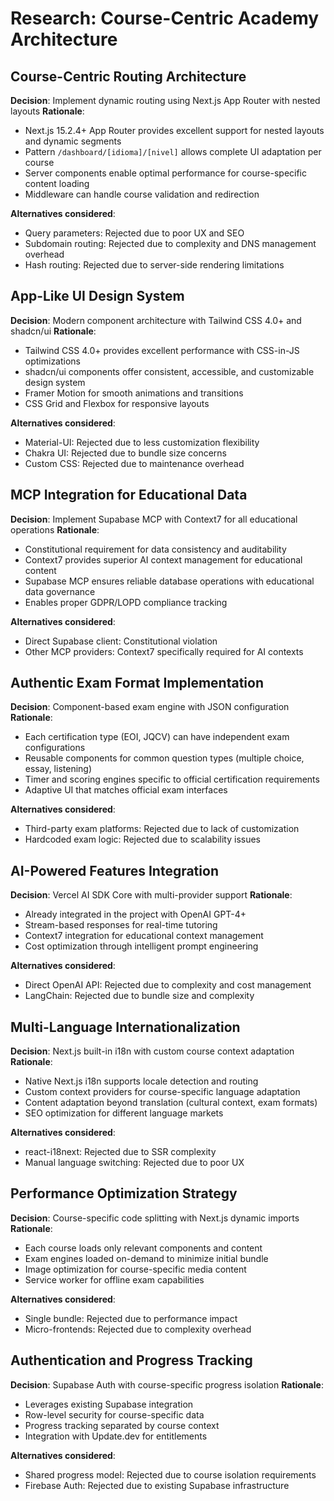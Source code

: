 # Research: Course-Centric Academy Architecture

## Course-Centric Routing Architecture

**Decision**: Implement dynamic routing using Next.js App Router with nested layouts
**Rationale**:

- Next.js 15.2.4+ App Router provides excellent support for nested layouts and dynamic segments
- Pattern `/dashboard/[idioma]/[nivel]` allows complete UI adaptation per course
- Server components enable optimal performance for course-specific content loading
- Middleware can handle course validation and redirection

**Alternatives considered**:

- Query parameters: Rejected due to poor UX and SEO
- Subdomain routing: Rejected due to complexity and DNS management overhead
- Hash routing: Rejected due to server-side rendering limitations

## App-Like UI Design System

**Decision**: Modern component architecture with Tailwind CSS 4.0+ and shadcn/ui
**Rationale**:

- Tailwind CSS 4.0+ provides excellent performance with CSS-in-JS optimizations
- shadcn/ui components offer consistent, accessible, and customizable design system
- Framer Motion for smooth animations and transitions
- CSS Grid and Flexbox for responsive layouts

**Alternatives considered**:

- Material-UI: Rejected due to less customization flexibility
- Chakra UI: Rejected due to bundle size concerns
- Custom CSS: Rejected due to maintenance overhead

## MCP Integration for Educational Data

**Decision**: Implement Supabase MCP with Context7 for all educational operations
**Rationale**:

- Constitutional requirement for data consistency and auditability
- Context7 provides superior AI context management for educational content
- Supabase MCP ensures reliable database operations with educational data governance
- Enables proper GDPR/LOPD compliance tracking

**Alternatives considered**:

- Direct Supabase client: Constitutional violation
- Other MCP providers: Context7 specifically required for AI contexts

## Authentic Exam Format Implementation

**Decision**: Component-based exam engine with JSON configuration
**Rationale**:

- Each certification type (EOI, JQCV) can have independent exam configurations
- Reusable components for common question types (multiple choice, essay, listening)
- Timer and scoring engines specific to official certification requirements
- Adaptive UI that matches official exam interfaces

**Alternatives considered**:

- Third-party exam platforms: Rejected due to lack of customization
- Hardcoded exam logic: Rejected due to scalability issues

## AI-Powered Features Integration

**Decision**: Vercel AI SDK Core with multi-provider support
**Rationale**:

- Already integrated in the project with OpenAI GPT-4+
- Stream-based responses for real-time tutoring
- Context7 integration for educational context management
- Cost optimization through intelligent prompt engineering

**Alternatives considered**:

- Direct OpenAI API: Rejected due to complexity and cost management
- LangChain: Rejected due to bundle size and complexity

## Multi-Language Internationalization

**Decision**: Next.js built-in i18n with custom course context adaptation
**Rationale**:

- Native Next.js i18n supports locale detection and routing
- Custom context providers for course-specific language adaptation
- Content adaptation beyond translation (cultural context, exam formats)
- SEO optimization for different language markets

**Alternatives considered**:

- react-i18next: Rejected due to SSR complexity
- Manual language switching: Rejected due to poor UX

## Performance Optimization Strategy

**Decision**: Course-specific code splitting with Next.js dynamic imports
**Rationale**:

- Each course loads only relevant components and content
- Exam engines loaded on-demand to minimize initial bundle
- Image optimization for course-specific media content
- Service worker for offline exam capabilities

**Alternatives considered**:

- Single bundle: Rejected due to performance impact
- Micro-frontends: Rejected due to complexity overhead

## Authentication and Progress Tracking

**Decision**: Supabase Auth with course-specific progress isolation
**Rationale**:

- Leverages existing Supabase integration
- Row-level security for course-specific data
- Progress tracking separated by course context
- Integration with Update.dev for entitlements

**Alternatives considered**:

- Shared progress model: Rejected due to course isolation requirements
- Firebase Auth: Rejected due to existing Supabase infrastructure
